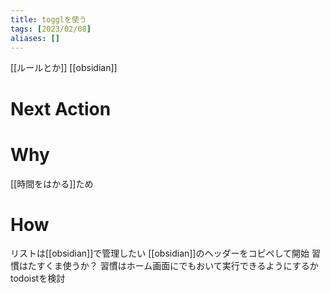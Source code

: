 ```yaml
---
title: togglを使う
tags: [2023/02/08]
aliases: []
---
```


[[ルールとか]]
[[obsidian]]
# Next Action
# Why
[[時間をはかる]]ため
# How
リストは[[obsidian]]で管理したい
[[obsidian]]のヘッダーをコピペして開始
習慣はたすくま使うか？
習慣はホーム画面にでもおいて実行できるようにするか
todoistを検討